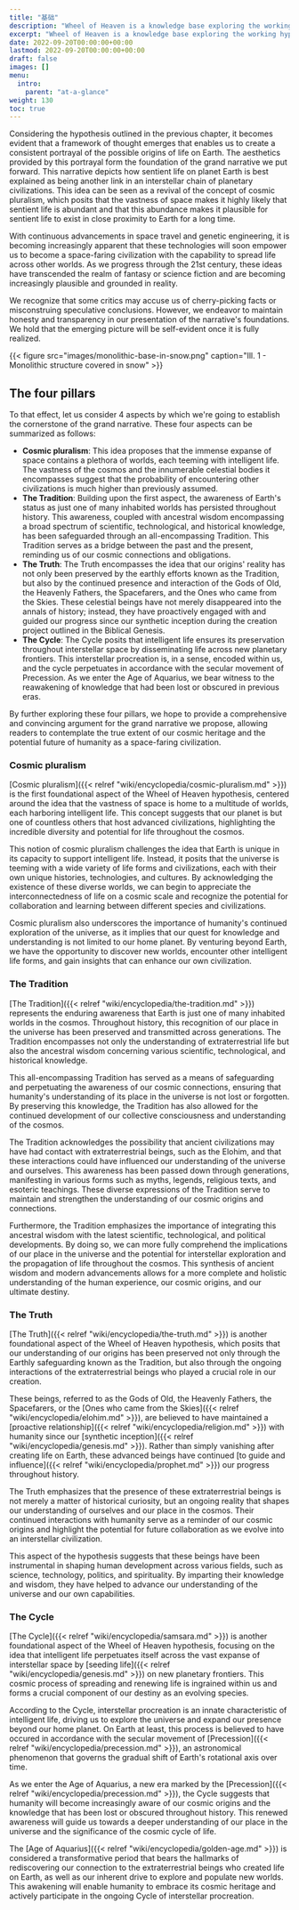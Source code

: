 ```yaml
---
title: "基础"
description: "Wheel of Heaven is a knowledge base exploring the working hypothesis that life on Earth was intelligently designed by an extraterrestrial civilization, the so-called Elohim."
excerpt: "Wheel of Heaven is a knowledge base exploring the working hypothesis that life on Earth was intelligently designed by an extraterrestrial civilization, the so-called Elohim."
date: 2022-09-20T00:00:00+00:00
lastmod: 2022-09-20T00:00:00+00:00
draft: false
images: []
menu:
  intro:
    parent: "at-a-glance"
weight: 130
toc: true
---
```


Considering the hypothesis outlined in the previous chapter, it becomes evident that a framework of thought emerges that enables us to create a consistent portrayal of the possible origins of life on Earth. The aesthetics provided by this portrayal form the foundation of the grand narrative we put forward. This narrative depicts how sentient life on planet Earth is best explained as being another link in an interstellar chain of planetary civilizations. This idea can be seen as a revival of the concept of cosmic pluralism, which posits that the vastness of space makes it highly likely that sentient life is abundant and that this abundance makes it plausible for sentient life to exist in close proximity to Earth for a long time.

With continuous advancements in space travel and genetic engineering, it is becoming increasingly apparent that these technologies will soon empower us to become a space-faring civilization with the capability to spread life across other worlds. As we progress through the 21st century, these ideas have transcended the realm of fantasy or science fiction and are becoming increasingly plausible and grounded in reality.

We recognize that some critics may accuse us of cherry-picking facts or misconstruing speculative conclusions. However, we endeavor to maintain honesty and transparency in our presentation of the narrative's foundations. We hold that the emerging picture will be self-evident once it is fully realized.

{{< figure src="images/monolithic-base-in-snow.png" caption="Ill. 1 - Monolithic structure covered in snow" >}}

## The four pillars

To that effect, let us consider 4 aspects by which we're going to establish the cornerstone of the grand narrative. These four aspects can be summarized as follows:

- **Cosmic pluralism**: This idea proposes that the immense expanse of space contains a plethora of worlds, each teeming with intelligent life. The vastness of the cosmos and the innumerable celestial bodies it encompasses suggest that the probability of encountering other civilizations is much higher than previously assumed.
- **The Tradition**: Building upon the first aspect, the awareness of Earth's status as just one of many inhabited worlds has persisted throughout history. This awareness, coupled with ancestral wisdom encompassing a broad spectrum of scientific, technological, and historical knowledge, has been safeguarded through an all-encompassing Tradition. This Tradition serves as a bridge between the past and the present, reminding us of our cosmic connections and obligations.
- **The Truth**: The Truth encompasses the idea that our origins' reality has not only been preserved by the earthly efforts known as the Tradition, but also by the continued presence and interaction of the Gods of Old, the Heavenly Fathers, the Spacefarers, and the Ones who came from the Skies. These celestial beings have not merely disappeared into the annals of history; instead, they have proactively engaged with and guided our progress since our synthetic inception during the creation project outlined in the Biblical Genesis.
- **The Cycle**: The Cycle posits that intelligent life ensures its preservation throughout interstellar space by disseminating life across new planetary frontiers. This interstellar procreation is, in a sense, encoded within us, and the cycle perpetuates in accordance with the secular movement of Precession. As we enter the Age of Aquarius, we bear witness to the reawakening of knowledge that had been lost or obscured in previous eras.

By further exploring these four pillars, we hope to provide a comprehensive and convincing argument for the grand narrative we propose, allowing readers to contemplate the true extent of our cosmic heritage and the potential future of humanity as a space-faring civilization.

### Cosmic pluralism

[Cosmic pluralism]({{< relref "wiki/encyclopedia/cosmic-pluralism.md" >}}) is the first foundational aspect of the Wheel of Heaven hypothesis, centered around the idea that the vastness of space is home to a multitude of worlds, each harboring intelligent life. This concept suggests that our planet is but one of countless others that host advanced civilizations, highlighting the incredible diversity and potential for life throughout the cosmos.

This notion of cosmic pluralism challenges the idea that Earth is unique in its capacity to support intelligent life. Instead, it posits that the universe is teeming with a wide variety of life forms and civilizations, each with their own unique histories, technologies, and cultures. By acknowledging the existence of these diverse worlds, we can begin to appreciate the interconnectedness of life on a cosmic scale and recognize the potential for collaboration and learning between different species and civilizations.

Cosmic pluralism also underscores the importance of humanity's continued exploration of the universe, as it implies that our quest for knowledge and understanding is not limited to our home planet. By venturing beyond Earth, we have the opportunity to discover new worlds, encounter other intelligent life forms, and gain insights that can enhance our own civilization.

### The Tradition

[The Tradition]({{< relref "wiki/encyclopedia/the-tradition.md" >}}) represents the enduring awareness that Earth is just one of many inhabited worlds in the cosmos. Throughout history, this recognition of our place in the universe has been preserved and transmitted across generations. The Tradition encompasses not only the understanding of extraterrestrial life but also the ancestral wisdom concerning various scientific, technological, and historical knowledge.

This all-encompassing Tradition has served as a means of safeguarding and perpetuating the awareness of our cosmic connections, ensuring that humanity's understanding of its place in the universe is not lost or forgotten. By preserving this knowledge, the Tradition has also allowed for the continued development of our collective consciousness and understanding of the cosmos.

The Tradition acknowledges the possibility that ancient civilizations may have had contact with extraterrestrial beings, such as the Elohim, and that these interactions could have influenced our understanding of the universe and ourselves. This awareness has been passed down through generations, manifesting in various forms such as myths, legends, religious texts, and esoteric teachings. These diverse expressions of the Tradition serve to maintain and strengthen the understanding of our cosmic origins and connections.

Furthermore, the Tradition emphasizes the importance of integrating this ancestral wisdom with the latest scientific, technological, and political developments. By doing so, we can more fully comprehend the implications of our place in the universe and the potential for interstellar exploration and the propagation of life throughout the cosmos. This synthesis of ancient wisdom and modern advancements allows for a more complete and holistic understanding of the human experience, our cosmic origins, and our ultimate destiny.

### The Truth

[The Truth]({{< relref "wiki/encyclopedia/the-truth.md" >}}) is another foundational aspect of the Wheel of Heaven hypothesis, which posits that our understanding of our origins has been preserved not only through the Earthly safeguarding known as the Tradition, but also through the ongoing interactions of the extraterrestrial beings who played a crucial role in our creation.

These beings, referred to as the Gods of Old, the Heavenly Fathers, the Spacefarers, or the [Ones who came from the Skies]({{< relref "wiki/encyclopedia/elohim.md" >}}), are believed to have maintained a [proactive relationship]({{< relref "wiki/encyclopedia/religion.md" >}}) with humanity since our [synthetic inception]({{< relref "wiki/encyclopedia/genesis.md" >}}). Rather than simply vanishing after creating life on Earth, these advanced beings have continued [to guide and influence]({{< relref "wiki/encyclopedia/prophet.md" >}}) our progress throughout history.

The Truth emphasizes that the presence of these extraterrestrial beings is not merely a matter of historical curiosity, but an ongoing reality that shapes our understanding of ourselves and our place in the cosmos. Their continued interactions with humanity serve as a reminder of our cosmic origins and highlight the potential for future collaboration as we evolve into an interstellar civilization.

This aspect of the hypothesis suggests that these beings have been instrumental in shaping human development across various fields, such as science, technology, politics, and spirituality. By imparting their knowledge and wisdom, they have helped to advance our understanding of the universe and our own capabilities.

### The Cycle

[The Cycle]({{< relref "wiki/encyclopedia/samsara.md" >}}) is another foundational aspect of the Wheel of Heaven hypothesis, focusing on the idea that intelligent life perpetuates itself across the vast expanse of interstellar space by [seeding life]({{< relref "wiki/encyclopedia/genesis.md" >}}) on new planetary frontiers. This cosmic process of spreading and renewing life is ingrained within us and forms a crucial component of our destiny as an evolving species.

According to the Cycle, interstellar procreation is an innate characteristic of intelligent life, driving us to explore the universe and expand our presence beyond our home planet. On Earth at least, this process is believed to have occured in accordance with the secular movement of [Precession]({{< relref "wiki/encyclopedia/precession.md" >}}), an astronomical phenomenon that governs the gradual shift of Earth's rotational axis over time.

As we enter the Age of Aquarius, a new era marked by the [Precession]({{< relref "wiki/encyclopedia/precession.md"  >}}), the Cycle suggests that humanity will become increasingly aware of our cosmic origins and the knowledge that has been lost or obscured throughout history. This renewed awareness will guide us towards a deeper understanding of our place in the universe and the significance of the cosmic cycle of life.

The [Age of Aquarius]({{< relref "wiki/encyclopedia/golden-age.md" >}}) is considered a transformative period that bears the hallmarks of rediscovering our connection to the extraterrestrial beings who created life on Earth, as well as our inherent drive to explore and populate new worlds. This awakening will enable humanity to embrace its cosmic heritage and actively participate in the ongoing Cycle of interstellar procreation.
